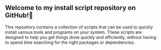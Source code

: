 Welcome to my install script repository on GitHub!👋
---

This repository contains a collection of scripts that can be used to quickly install various tools and programs on your system.
These scripts are designed to help you get things done quickly and efficiently, without having to spend time searching for the right packages or dependencies.
